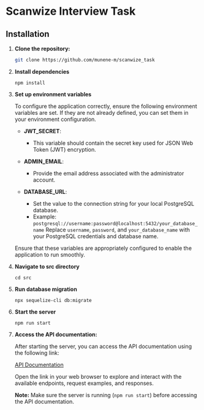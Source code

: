 # Scanwize Interview Task

## Installation

1. **Clone the repository:**

   ```bash
   git clone https://github.com/munene-m/scanwize_task
   ```

2. **Install dependencies**

   ```
   npm install
   ```

3. **Set up environment variables**

   To configure the application correctly, ensure the following environment variables are set. If they are not already defined, you can set them in your environment configuration.

   - **JWT_SECRET**:

     - This variable should contain the secret key used for JSON Web Token (JWT) encryption.

   - **ADMIN_EMAIL**:

     - Provide the email address associated with the administrator account.

   - **DATABASE_URL**:
     - Set the value to the connection string for your local PostgreSQL database.
     - Example: `postgresql://username:password@localhost:5432/your_database_name`
       Replace `username`, `password`, and `your_database_name` with your PostgreSQL credentials and database name.

   Ensure that these variables are appropriately configured to enable the application to run smoothly.

4. **Navigate to src directory**

   ```
   cd src
   ```

5. **Run database migration**

   ```
   npx sequelize-cli db:migrate
   ```

6. **Start the server**

   ```
   npm run start
   ```

7. **Access the API documentation:**

   After starting the server, you can access the API documentation using the following link:

   [API Documentation](http://localhost:3000/api-docs)

   Open the link in your web browser to explore and interact with the available endpoints, request examples, and responses.

   **Note:** Make sure the server is running (`npm run start`) before accessing the API documentation.
